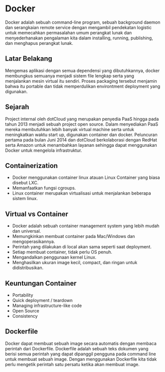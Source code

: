 # Docker
Docker adalah sebuah command-line program, sebuah background daemon dan serangkaian remote service dengan mengambil pendekatan logistic untuk memecahkan permasalahan umum perangkat lunak dan menyederhanakan pengalaman kita dalam installing, running, publishing, dan menghapus perangkat lunak.

## Latar Belakang
Mengemas aplikasi dengan semua dependensi yang dibutuhkannya, docker membungkus semuanya menjadi sistem file lengkap serta yang menjalankan mesin virtual itu sendiri. Proses packaging tersebut menjamin bahwa itu portable dan tidak memperdulikan environtment deployment yang digunakan.

## Sejarah
Project internal oleh dotCloud yang merupakan penyedia PaaS hingga pada tahun 2013 menjadi sebuah project open source. Dalam menyediakan PaaS mereka membutuhkan lebih banyak virtual machine serta untuk meningkatkan waktu start up, digunakan container dan docker. Peluncuran pertama pada bulan Juni 2014 dan dotCloud berkolaborasi dengan RedHat serta Amazon untuk menambahkan layanan sehingga dapat menggunakan Docker untuk mengelola infrastruktur.

## Containerization
- Docker menggunakan container linux atauan Linux Container yang biasa disebut LXC.
- Memanfaatkan fungsi cgroups.
- Linux container merupakan virtualisasi untuk menjalankan beberapa sistem linux.

## Virtual vs Container
- Docker adalah sebuah container management system yang lebih mudah dan universal.
- Memungkinkan membuat container pada Mac/Windows dan mengoperasikannya.
- Perintah yang dilakukan di local akan sama seperti saat deployment.
- Setiap membuat container, tidak perlu OS penuh.
- Mengandalkan penggunaan kernel Linux.
- Menghasilkan ukuran image kecil, compact, dan ringan untuk didistribusikan.

## Keuntungan Container
- Portability
- Quick deployment / teardown
- Managing infrastructure-like code
- Open Source
- Consistency

## Dockerfile
Docker dapat membuat sebuah image secara automatis dengan membaca perintah dari Dockerfile. Dockerfile adalah sebuah teks dokumen yang berisi semua perintah yang dapat dipanggil pengguna pada command line untuk membuat sebuah image. Dengan menggunakan Dockerfile kita tidak perlu mengetik perintah satu persatu ketika akan membuat image.

